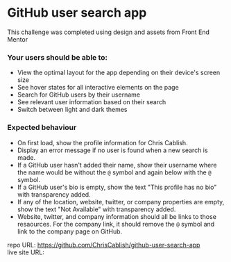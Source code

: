 # GitHub user search app  
This  challenge was completed using design and assets from Front End Mentor  
### Your users should be able to:   

- View the optimal layout for the app depending on their device's screen size  
- See hover states for all interactive elements on the page  
- Search for GitHub users by their username  
- See relevant user information based on their search  
- Switch between light and dark themes  


### Expected behaviour  

- On first load, show the profile information for Chris Cablish.  
- Display an error message if no user is found when a new search is made.  
- If a GitHub user hasn't added their name, show their username where the name would be without the `@` symbol and again below with the `@` symbol.  
- If a GitHub user's bio is empty, show the text "This profile has no bio" with transparency added.  
- If any of the location, website, twitter, or company properties are empty, show the text "Not Available" with transparency added.  
- Website, twitter, and company information should all be links to those resaources. For the company link, it should remove the `@` symbol and link to the company page on GitHub.  


repo URL: https://github.com/ChrisCablish/github-user-search-app  
live site URL: 

